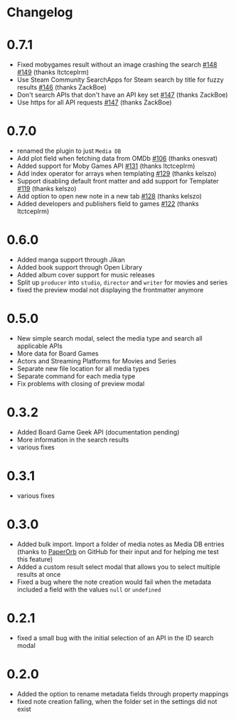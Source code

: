 # Changelog

# 0.7.1

-   Fixed mobygames result without an image crashing the search [#148](https://github.com/mProjectsCode/obsidian-media-db-plugin/issues/148) [#149](https://github.com/mProjectsCode/obsidian-media-db-plugin/pull/149) (thanks ltctceplrm)
-   Use Steam Community SearchApps for Steam search by title for fuzzy results [#146](https://github.com/mProjectsCode/obsidian-media-db-plugin/pull/146) (thanks ZackBoe)
-   Don't search APIs that don't have an API key set [#147](https://github.com/mProjectsCode/obsidian-media-db-plugin/pull/147) (thanks ZackBoe)
-   Use https for all API requests [#147](https://github.com/mProjectsCode/obsidian-media-db-plugin/pull/147) (thanks ZackBoe)

# 0.7.0

-   renamed the plugin to just `Media DB`
-   Add plot field when fetching data from OMDb [#106](https://github.com/mProjectsCode/obsidian-media-db-plugin/pull/106) (thanks onesvat)
-   Added support for Moby Games API [#131](https://github.com/mProjectsCode/obsidian-media-db-plugin/pull/131) (thanks ltctceplrm)
-   Add index operator for arrays when templating [#129](https://github.com/mProjectsCode/obsidian-media-db-plugin/pull/129) (thanks kelszo)
-   Support disabling default front matter and add support for Templater [#119](https://github.com/mProjectsCode/obsidian-media-db-plugin/pull/119) (thanks kelszo)
-   Add option to open new note in a new tab [#128](https://github.com/mProjectsCode/obsidian-media-db-plugin/pull/128) (thanks kelszo)
-   Added developers and publishers field to games [#122](https://github.com/mProjectsCode/obsidian-media-db-plugin/pull/122) (thanks ltctceplrm)

# 0.6.0

-   Added manga support through Jikan
-   Added book support through Open Library
-   Added album cover support for music releases
-   Split up `producer` into `studio`, `director` and `writer` for movies and series
-   fixed the preview modal not displaying the frontmatter anymore

# 0.5.0

-   New simple search modal, select the media type and search all applicable APIs
-   More data for Board Games
-   Actors and Streaming Platforms for Movies and Series
-   Separate new file location for all media types
-   Separate command for each media type
-   Fix problems with closing of preview modal

# 0.3.2

-   Added Board Game Geek API (documentation pending)
-   More information in the search results
-   various fixes

# 0.3.1

-   various fixes

# 0.3.0

-   Added bulk import. Import a folder of media notes as Media DB entries (thanks to [PaperOrb](https://github.com/PaperOrb) on GitHub for their input and for helping me test this feature)
-   Added a custom result select modal that allows you to select multiple results at once
-   Fixed a bug where the note creation would fail when the metadata included a field with the values `null` or `undefined`

# 0.2.1

-   fixed a small bug with the initial selection of an API in the ID search modal

# 0.2.0

-   Added the option to rename metadata fields through property mappings
-   fixed note creation falling, when the folder set in the settings did not exist

